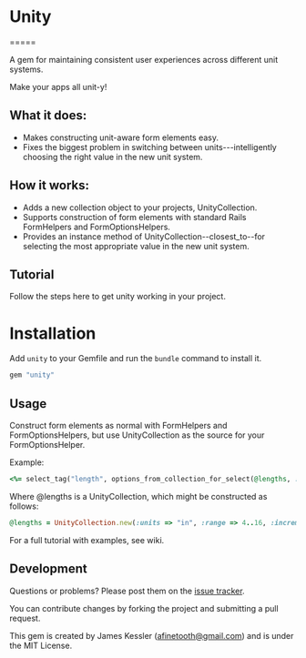 # Unity
=====

A gem for maintaining consistent user experiences across different unit systems.

Make your apps all unit-y!

## What it does:

* Makes constructing unit-aware form elements easy.
* Fixes the biggest problem in switching between units---intelligently choosing the right value in the new unit system.

## How it works:

* Adds a new collection object to your projects, UnityCollection.
* Supports construction of form elements with standard Rails FormHelpers and FormOptionsHelpers.
* Provides an instance method of UnityCollection--closest_to--for selecting the most appropriate value in the new unit system.

## Tutorial

Follow the steps here to get unity working in your project.

# Installation

Add `unity` to your Gemfile and run the `bundle` command to install it.

```ruby
gem "unity"
```

## Usage

Construct form elements as normal with FormHelpers and FormOptionsHelpers, but use UnityCollection as the source for your FormOptionsHelper.

Example:

```ruby
<%= select_tag("length", options_from_collection_for_select(@lengths, :with_units, :without_units, @lengths.closest_to("29 cm"))) %>
```

Where @lengths is a UnityCollection, which might be constructed as follows:

```ruby
@lengths = UnityCollection.new(:units => "in", :range => 4..16, :increment => 0.5)
```

For a full tutorial with examples, see wiki.

## Development

Questions or problems? Please post them on the [issue tracker](https://github.com/afinetooth/unity/issues). 

You can contribute changes by forking the project and submitting a pull request. 

This gem is created by James Kessler (afinetooth@gmail.com) and is under the MIT License.